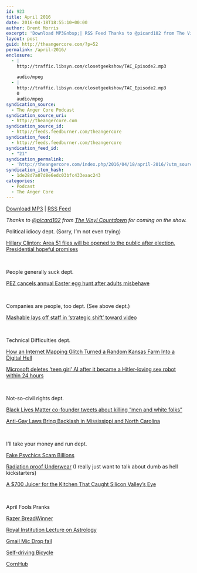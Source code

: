 ```yaml
---
id: 923
title: April 2016
date: 2016-04-18T18:55:10+00:00
author: Brent Morris
excerpt: 'Download MP3&nbsp;| RSS Feed Thanks to @picard102 from The Vinyl Countdown for coming on the show. Political idiocy dept. (Sorry, I&rsquo;m not even trying) Hillary Clinton: Area 51 files will be opened to the public after election, Presidential hopeful promises &nbsp; People generally suck dept. PEZ cancels annual Easter egg hunt after adults misbehave &nbsp; &hellip; <a href="http://theangercore.com/index.php/2016/04/18/april-2016/">Continue reading<span> "April 2016"</span></a>'
layout: post
guid: http://theangercore.com/?p=52
permalink: /april-2016/
enclosure:
  - |
    http://traffic.libsyn.com/closetgeekshow/TAC_Episode2.mp3
    
    audio/mpeg
  - |
    http://traffic.libsyn.com/closetgeekshow/TAC_Episode2.mp3
    0
    audio/mpeg
syndication_source:
  - The Anger Core Podcast
syndication_source_uri:
  - http://theangercore.com
syndication_source_id:
  - http://feeds.feedburner.com/theangercore
syndication_feed:
  - http://feeds.feedburner.com/theangercore
syndication_feed_id:
  - "21"
syndication_permalink:
  - 'http://theangercore.com/index.php/2016/04/18/april-2016/?utm_source=rss&amp;utm_medium=rss'
syndication_item_hash:
  - 1de28d7a07d8e6edc03bfc433eaac243
categories:
  - Podcast
  - The Anger Core
---
```

  
[Download MP3](http://traffic.libsyn.com/closetgeekshow/TAC_Episode2.mp3?utm_source=rss&utm_medium=rss) | [RSS Feed](http://feeds.feedburner.com/theangercore?utm_source=rss&utm_medium=rss)

_Thanks to [@picard102](http://twitter.com/picard102?utm_source=rss&utm_medium=rss) from [The Vinyl Countdown](http://www.keithcourage.com/vinylcountdown/?utm_source=rss&utm_medium=rss) for coming on the show._

<span style="font-weight: 400;">Political idiocy dept. (Sorry, I&#8217;m not even trying)</span>

[<span style="font-weight: 400;">Hillary Clinton: Area 51 files will be opened to the public after election, Presidential hopeful promises</span>](http://www.independent.co.uk/news/science/area-51-files-hillary-clinton-us-election-2016-aliens-jimmy-kimmel-a6955221.html?utm_source=rss&utm_medium=rss)

&nbsp;

<span style="font-weight: 400;">People generally suck dept.</span>

[<span style="font-weight: 400;">PEZ cancels annual Easter egg hunt after adults misbehave</span>](http://www.usatoday.com/story/news/2016/03/27/annual-easter-egg-hunt-ends-after-adults-cause-mayhem/82322972/?utm_source=rss&utm_medium=rss)

&nbsp;

<span style="font-weight: 400;">Companies are people, too dept. (See above dept.)</span>

[<span style="font-weight: 400;">Mashable lays off staff in &#8216;strategic shift&#8217; toward video</span>](http://money.cnn.com/2016/04/07/media/mashable-layoffs/?utm_source=rss&utm_medium=rss)

&nbsp;

<span style="font-weight: 400;">Technical Difficulties dept.</span>

[<span style="font-weight: 400;">How an Internet Mapping Glitch Turned a Random Kansas Farm Into a Digital Hell</span>](http://fusion.net/story/287592/internet-mapping-glitch-kansas-farm/?utm_source=rss&utm_medium=rss)

[<span style="font-weight: 400;">Microsoft deletes &#8216;teen girl&#8217; AI after it became a Hitler-loving sex robot within 24 hours</span>](http://www.telegraph.co.uk/technology/2016/03/24/microsofts-teen-girl-ai-turns-into-a-hitler-loving-sex-robot-wit/?utm_source=rss&utm_medium=rss)

&nbsp;

<span style="font-weight: 400;">Not-so-civil rights dept.</span>

[<span style="font-weight: 400;">Black Lives Matter co-founder tweets about killing &#8220;men and white folks&#8221;</span>](http://www.citynews.ca/2016/04/05/black-lives-matter-co-founder-tweets-about-killing-men-and-white-folks/?utm_source=rss&utm_medium=rss)

[<span style="font-weight: 400;">Anti-Gay Laws Bring Backlash in Mississippi and North Carolina</span>](http://www.nytimes.com/2016/04/06/us/gay-rights-mississippi-north-carolina.html?utm_source=rss&utm_medium=rss)

&nbsp;

<span style="font-weight: 400;">I&#8217;ll take your money and run dept.</span>

[<span style="font-weight: 400;">Fake Psychics Scam Billions</span>](http://theness.com/neurologicablog/index.php/fake-psychics-scam-billions/?utm_source=rss&utm_medium=rss)

[<span style="font-weight: 400;">Radiation proof Underwear</span>](http://kronjuwelen-underwear.com/?utm_source=rss&utm_medium=rss) <span style="font-weight: 400;">(I really just want to talk about dumb as hell kickstarters)</span>

[<span style="font-weight: 400;">A $700 Juicer for the Kitchen That Caught Silicon Valley’s Eye</span>](http://www.nytimes.com/2016/04/03/business/juicero-juice-system-silicon-valley-interest.html?utm_source=rss&utm_medium=rss)

&nbsp;

<span style="font-weight: 400;">April Fools Pranks</span>

[<span style="font-weight: 400;">Razer BreadWinner</span>](https://www.youtube.com/watch?v=0OvR1VpR1r8&feature=youtu.be&utm_source=rss&utm_medium=rss)

[<span style="font-weight: 400;">Royal Institution Lecture on Astrology</span>](https://www.youtube.com/watch?v=z0yKavgUgv8&feature=youtu.be&utm_source=rss&utm_medium=rss)

[<span style="font-weight: 400;">Gmail Mic Drop fail</span>](http://www.theverge.com/2016/4/1/11350056/google-gmail-mic-drop-joke-april-fools-day-apology?utm_source=rss&utm_medium=rss)

[Self-driving Bicycle](https://www.youtube.com/watch?v=LSZPNwZex9s&utm_source=rss&utm_medium=rss)

[<span style="font-weight: 400;">CornHub</span>](http://mashable.com/2016/04/01/pornhub-cornhub-april-fools/#f.D2Sfa8SkqO?utm_source=rss&utm_medium=rss)